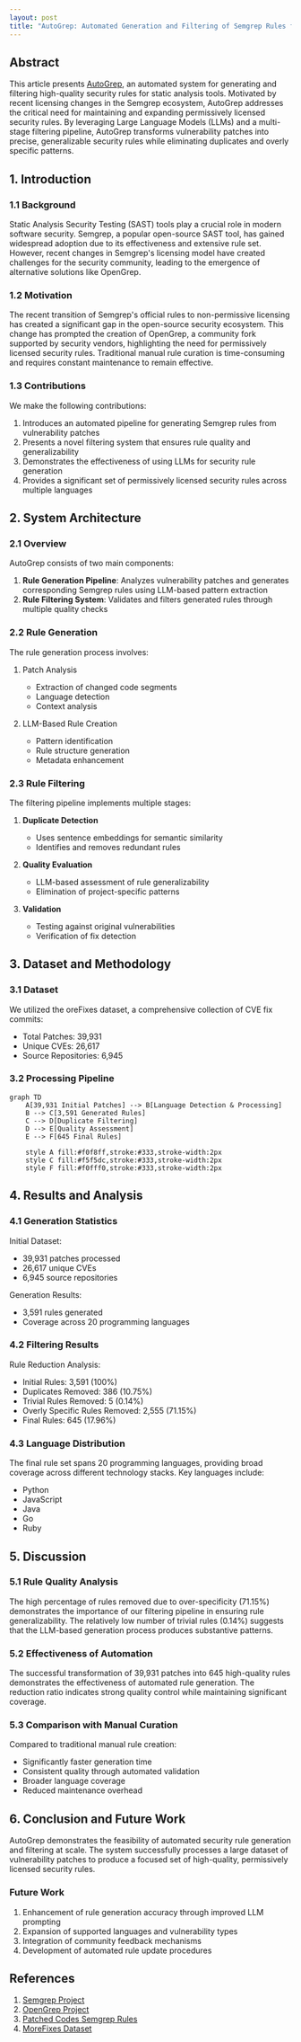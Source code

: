 ```yaml
---
layout: post
title: "AutoGrep: Automated Generation and Filtering of Semgrep Rules from Vulnerability Patches"
---
```

## Abstract

This article presents [AutoGrep](https://github.com/lambdasec/autogrep), an automated system for generating and filtering high-quality security rules for static analysis tools. Motivated by recent licensing changes in the Semgrep ecosystem, AutoGrep addresses the critical need for maintaining and expanding permissively licensed security rules. By leveraging Large Language Models (LLMs) and a multi-stage filtering pipeline, AutoGrep transforms vulnerability patches into precise, generalizable security rules while eliminating duplicates and overly specific patterns.

## 1. Introduction

### 1.1 Background

Static Analysis Security Testing (SAST) tools play a crucial role in modern software security. Semgrep, a popular open-source SAST tool, has gained widespread adoption due to its effectiveness and extensive rule set. However, recent changes in Semgrep's licensing model have created challenges for the security community, leading to the emergence of alternative solutions like OpenGrep.

### 1.2 Motivation

The recent transition of Semgrep's official rules to non-permissive licensing has created a significant gap in the open-source security ecosystem. This change has prompted the creation of OpenGrep, a community fork supported by security vendors, highlighting the need for permissively licensed security rules. Traditional manual rule curation is time-consuming and requires constant maintenance to remain effective.

### 1.3 Contributions

We make the following contributions:

1. Introduces an automated pipeline for generating Semgrep rules from vulnerability patches
2. Presents a novel filtering system that ensures rule quality and generalizability
3. Demonstrates the effectiveness of using LLMs for security rule generation
4. Provides a significant set of permissively licensed security rules across multiple languages

## 2. System Architecture

### 2.1 Overview

AutoGrep consists of two main components:

1. **Rule Generation Pipeline**: Analyzes vulnerability patches and generates corresponding Semgrep rules using LLM-based pattern extraction
2. **Rule Filtering System**: Validates and filters generated rules through multiple quality checks

### 2.2 Rule Generation

The rule generation process involves:

1. Patch Analysis
   - Extraction of changed code segments
   - Language detection
   - Context analysis

2. LLM-Based Rule Creation
   - Pattern identification
   - Rule structure generation
   - Metadata enhancement

### 2.3 Rule Filtering

The filtering pipeline implements multiple stages:

1. **Duplicate Detection**
   - Uses sentence embeddings for semantic similarity
   - Identifies and removes redundant rules

2. **Quality Evaluation**
   - LLM-based assessment of rule generalizability
   - Elimination of project-specific patterns

3. **Validation**
   - Testing against original vulnerabilities
   - Verification of fix detection

## 3. Dataset and Methodology

### 3.1 Dataset

We utilized the oreFixes dataset, a comprehensive collection of CVE fix commits:

- Total Patches: 39,931
- Unique CVEs: 26,617
- Source Repositories: 6,945

### 3.2 Processing Pipeline

```mermaid
graph TD
    A[39,931 Initial Patches] --> B[Language Detection & Processing]
    B --> C[3,591 Generated Rules]
    C --> D[Duplicate Filtering]
    D --> E[Quality Assessment]
    E --> F[645 Final Rules]

    style A fill:#f0f8ff,stroke:#333,stroke-width:2px
    style C fill:#f5f5dc,stroke:#333,stroke-width:2px
    style F fill:#f0fff0,stroke:#333,stroke-width:2px
```

## 4. Results and Analysis

### 4.1 Generation Statistics

Initial Dataset:
- 39,931 patches processed
- 26,617 unique CVEs
- 6,945 source repositories

Generation Results:
- 3,591 rules generated
- Coverage across 20 programming languages

### 4.2 Filtering Results

Rule Reduction Analysis:
- Initial Rules: 3,591 (100%)
- Duplicates Removed: 386 (10.75%)
- Trivial Rules Removed: 5 (0.14%)
- Overly Specific Rules Removed: 2,555 (71.15%)
- Final Rules: 645 (17.96%)

### 4.3 Language Distribution

The final rule set spans 20 programming languages, providing broad coverage across different technology stacks. Key languages include:
- Python
- JavaScript
- Java
- Go
- Ruby

## 5. Discussion

### 5.1 Rule Quality Analysis

The high percentage of rules removed due to over-specificity (71.15%) demonstrates the importance of our filtering pipeline in ensuring rule generalizability. The relatively low number of trivial rules (0.14%) suggests that the LLM-based generation process produces substantive patterns.

### 5.2 Effectiveness of Automation

The successful transformation of 39,931 patches into 645 high-quality rules demonstrates the effectiveness of automated rule generation. The reduction ratio indicates strong quality control while maintaining significant coverage.

### 5.3 Comparison with Manual Curation

Compared to traditional manual rule creation:
- Significantly faster generation time
- Consistent quality through automated validation
- Broader language coverage
- Reduced maintenance overhead

## 6. Conclusion and Future Work

AutoGrep demonstrates the feasibility of automated security rule generation and filtering at scale. The system successfully processes a large dataset of vulnerability patches to produce a focused set of high-quality, permissively licensed security rules.

### Future Work

1. Enhancement of rule generation accuracy through improved LLM prompting
2. Expansion of supported languages and vulnerability types
3. Integration of community feedback mechanisms
4. Development of automated rule update procedures

## References

1. [Semgrep Project](https://github.com/semgrep/semgrep)
2. [OpenGrep Project](https://github.com/opengrep/opengrep)
3. [Patched Codes Semgrep Rules](https://github.com/patched-codes/semgrep-rules)
4. [MoreFixes Dataset](https://zenodo.org/records/13983082)
